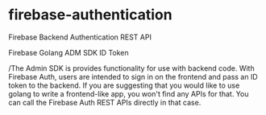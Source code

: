 # firebase-authentication
Firebase Backend Authentication REST API

Firebase Golang ADM SDK ID Token

/The Admin SDK is provides functionality for use with backend code. With Firebase Auth, users are intended to sign in on the frontend and pass an ID token to the backend. If you are suggesting that you would like to use golang to write a frontend-like app, you won't find any APIs for that. You can call the Firebase Auth REST APIs directly in that case.